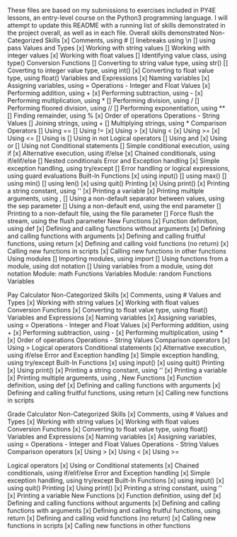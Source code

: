 These files are based on my submissions to exercises included in PY4E lessons, an entry-level course on the Python3 programming language. I will attempt to update this README with a running list of skills demonstrated in the project overall, as well as in each file.
Overall skills demonstrated
  Non-Categorized Skills
    [x] Comments, using #
    [] linebreaks using \n
    [] using pass
  Values and Types
    [x] Working with string values
    [] Working with integer values
    [x] Working with float values
    [] Identifying value class, using type()
 Conversion Functions
    [] Converting to string value type, using str()
    [] Coverting to integer value type, using int()
    [x] Converting to float value type, using float()
  Variables and Expressions
    [x] Naming variables
    [x] Assigning variables, using =
  Operations - Integer and Float Values
    [x] Performing addition, using +
    [x] Performing subtraction, using -
    [x] Performing multiplication, using *
    [] Performing division, using /
    [] Performing floored division, using //
    [] Performing exponentiation, using **
    [] Finding remainder, using %
    [x] Order of operations
  Operations - String Values
    [] Joining strings, using +
    [] Multiplying strings, using *
  Comparison Operators
    [] Using ==
    [] Using !=
    [x] Using >
    [x] Using <
    [x] Using >=
    [x] Using <=
    [] Using is
    [] Using in not
  Logical operators
    [] Using and
    [x] Using or
    [] Using not
  Conditional statements
    [] Simple conditional execution, using if
    [x] Alternative execution, using if/else
    [x] Chained conditionals, using if/elif/else
    [] Nested conditionals
  Error and Exception handling
    [x] Simple exception handling, using try/except
    [] Error handling or logical expressions, using guard evaluations
  Built-In Functions
    [x] using input()
    [] using max()
    [] using min()
    [] using len()
    [x] using quit()
  Printing
    [x] Using print()
    [x] Printing a string constant, using ''
    [x] Printing a variable
    [x] Printing multiple arguments, using ,
    [] Using a non-default separator between values, using the sep parameter
    [] Using a non-default end, using the end parameter
    [] Printing to a non-default file, using the file parameter
    [] Force flush the stream, using the flush parameter
  New Functions
    [x] Function definition, using def
    [x] Defining and calling functions without arguments
    [x] Defining and calling functions with arguments
    [x] Defining and calling fruitful functions, using return
    [x] Defining and calling void functions (no return)
    [x] Calling new functions in scripts
    [x] Calling new functions in other functions
  Using modules
    [] Importing modules, using import
    [] Using functions from a module, using dot notation
    [] Using variables from a module, using dot notation
  Module: math
    Functions
    Variables
  Module: random
    Functions
    Variables

Pay Calculator
  Non-Categorized Skills
    [x] Comments, using #
  Values and Types
    [x] Working with string values
    [x] Working with float values
 Conversion Functions
    [x] Converting to float value type, using float()
  Variables and Expressions
    [x] Naming variables
    [x] Assigning variables, using =
  Operations - Integer and Float Values
    [x] Performing addition, using +
    [x] Performing subtraction, using -
    [x] Performing multiplication, using *
    [x] Order of operations
  Operations - String Values
  Comparison operators
    [x] Using >
  Logical operators
  Conditional statements
    [x] Alternative execution, using if/else
  Error and Exception handling
    [x] Simple exception handling, using try/except
  Built-In Functions
    [x] using input()
    [x] using quit()
  Printing
    [x] Using print()
    [x] Printing a string constant, using ''
    [x] Printing a variable
    [x] Printing multiple arguments, using ,
  New Functions
    [x] Function definition, using def
    [x] Defining and calling functions with arguments
    [x] Defining and calling fruitful functions, using return
    [x] Calling new functions in scripts

Grade Calculator
  Non-Categorized Skills
    [x] Comments, using #
  Values and Types
    [x] Working with string values
    [x] Working with float values
 Conversion Functions
    [x] Converting to float value type, using float()
  Variables and Expressions
    [x] Naming variables
    [x] Assigning variables, using =
  Operations - Integer and Float Values
  Operations - String Values
  Comparison operators
    [x] Using >
    [x] Using <
    [x] Using >=
 
  Logical operators
    [x] Using or
  Conditional statements
    [x] Chained conditionals, using if/elif/else
  Error and Exception handling
    [x] Simple exception handling, using try/except
  Built-In Functions
    [x] using input()
    [x] using quit()
  Printing
    [x] Using print()
    [x] Printing a string constant, using ''
    [x] Printing a variable
  New Functions
    [x] Function definition, using def
    [x] Defining and calling functions without arguments
    [x] Defining and calling functions with arguments
    [x] Defining and calling fruitful functions, using return
    [x] Defining and calling void functions (no return)
    [x] Calling new functions in scripts
    [x] Calling new functions in other functions
